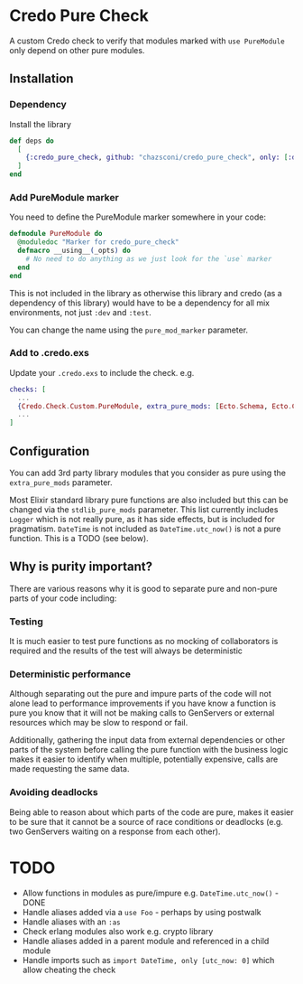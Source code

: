 # Credo Pure Check

A custom Credo check to verify that modules marked with `use PureModule` only depend on
other pure modules.

## Installation

### Dependency

Install the library

```elixir
def deps do
  [
    {:credo_pure_check, github: "chazsconi/credo_pure_check", only: [:dev, :test], runtime: false}
  ]
end
```

### Add PureModule marker

You need to define the PureModule marker somewhere in your code:
```elixir
defmodule PureModule do
  @moduledoc "Marker for credo_pure_check"
  defmacro __using__(_opts) do
    # No need to do anything as we just look for the `use` marker
  end
end
```
This is not included in the library as otherwise this library and credo
(as a dependency of this library) would have to be a dependency for all
mix environments, not just `:dev` and `:test`.

You can change the name using the `pure_mod_marker` parameter.

### Add to .credo.exs

Update your `.credo.exs` to include the check. e.g.
```elixir
checks: [
  ...
  {Credo.Check.Custom.PureModule, extra_pure_mods: [Ecto.Schema, Ecto.Changeset]}
  ...
]
```

## Configuration

You can add 3rd party library modules that you consider as pure using the `extra_pure_mods` parameter.

Most Elixir standard library pure functions are also included but this can be changed via the `stdlib_pure_mods`
parameter.  This list currently includes `Logger` which is not really pure, as it has side effects, but is included
for pragmatism.  `DateTime` is not included as `DateTime.utc_now()` is not a pure function.  This is a TODO (see below).

## Why is purity important?

There are various reasons why it is good to separate pure and non-pure parts of your code including:

### Testing

It is much easier to test pure functions as no mocking of collaborators is required and the results
of the test will always be deterministic

### Deterministic performance

Although separating out the pure and impure parts of the code will not alone lead to performance improvements if you have know a function is pure you know that it will not be making calls to GenServers or external resources which may be slow to respond or fail.

Additionally, gathering the input data from external dependencies or other parts of the system before calling the pure function with the business logic makes it easier to identify when multiple, potentially expensive, calls are made requesting the same data.

### Avoiding deadlocks

Being able to reason about which parts of the code are pure, makes it easier to be sure that it cannot be a source of race conditions or deadlocks (e.g. two GenServers waiting on a response from each other).


# TODO

* Allow functions in modules as pure/impure e.g. `DateTime.utc_now()` - DONE
* Handle aliases added via a `use Foo` - perhaps by using postwalk
* Handle aliases with an `:as`
* Check erlang modules also work e.g. crypto library
* Handle aliases added in a parent module and referenced in a child module
* Handle imports such as `import DateTime, only [utc_now: 0]` which allow cheating the check
